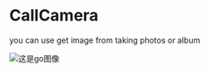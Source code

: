 # CallCamera
 you can use get image from taking photos or album

![这是go图像](http://www.turingbook.com/Content/img/Turing.Gif)
